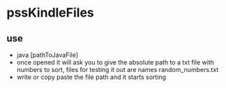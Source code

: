 # pssKindleFiles
## use
   - java [pathToJavaFile]
   - once opened it will ask you to give the absolute path to a txt file with numbers to sort, files for testing it out are names random_numbers.txt
   - write or copy paste the file path and it starts sorting
